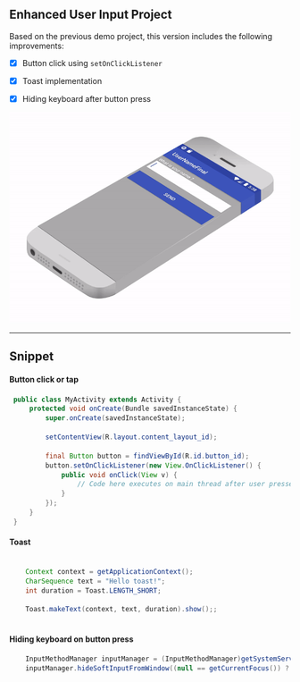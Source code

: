 ## Enhanced User Input Project

Based on the previous demo project, this version includes the following improvements:

- [x] Button click using `setOnClickListener`
- [x] Toast implementation
- [x] Hiding keyboard after button press


![Updated version](display/updated.gif)


--- 
## Snippet

#### Button click or tap
```java
 public class MyActivity extends Activity {
     protected void onCreate(Bundle savedInstanceState) {
         super.onCreate(savedInstanceState);

         setContentView(R.layout.content_layout_id);

         final Button button = findViewById(R.id.button_id);
         button.setOnClickListener(new View.OnClickListener() {
             public void onClick(View v) {
                 // Code here executes on main thread after user presses button
             }
         });
     }
 }
```

#### Toast

```java

    Context context = getApplicationContext();
    CharSequence text = "Hello toast!";
    int duration = Toast.LENGTH_SHORT;
    
    Toast.makeText(context, text, duration).show();;
    

```

#### Hiding keyboard on button press

```java
    InputMethodManager inputManager = (InputMethodManager)getSystemService(Context.INPUT_METHOD_SERVICE);
    inputManager.hideSoftInputFromWindow((null == getCurrentFocus()) ? null : getCurrentFocus().getWindowToken(), InputMethodManager.HIDE_NOT_ALWAYS);

``` 



